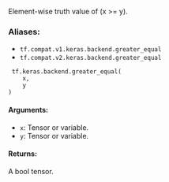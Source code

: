Element-wise truth value of (x >= y).
### Aliases:
- `tf.compat.v1.keras.backend.greater_equal`
- `tf.compat.v2.keras.backend.greater_equal`

```
 tf.keras.backend.greater_equal(
    x,
    y
)
```
#### Arguments:
- `x`: Tensor or variable.
- `y`: Tensor or variable.
#### Returns:
A bool tensor.
